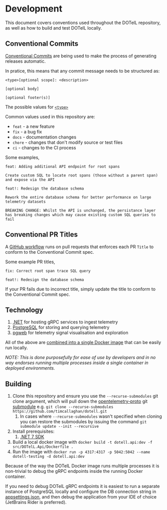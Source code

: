 # Development

This document covers conventions used throughout the DOTelL repository, as well as how to build and test DOTelL locally.

## Conventional Commits

[Conventional Commits](https://www.conventionalcommits.org/en/v1.0.0/) are being used to make the process of generating releases automatic.

In pratice, this means that any commit message needs to be structured as:

```
<type>[optional scope]: <description>

[optional body]

[optional footer(s)]
```

The possible values for [`<type>`](https://github.com/commitizen/conventional-commit-types/blob/master/index.json)

Common values used in this repository are: 

* `feat` - a new feature
* `fix` - a bug fix
* `docs` - documentation changes
* `chore` - changes that don't modify source or test files
* `ci` - changes to the CI process

Some examples,

```
feat: Adding additional API endpoint for root spans

Create custom SQL to locate root spans (those without a parent span) and expose via the API
```

```
feat!: Redesign the database schema

Rework the entire database schema for better performance on large telemetry datasets

BREAKING CHANGE: Whilst the API is unchanged, the persistance layer has breaking changes which may cause existing custom SQL queries to fail
```

## Conventional PR Titles

A [GitHub workflow](../.github/workflows/check-semantic-prs.yml) runs on pull requests that enforces each PR `Title` to conform to the Conventional Commit spec.

Some example PR titles,

```
fix: Correct root span trace SQL query
```

```
feat!: Redesign the database schema
```

If your PR fails due to incorrect title, simply update the title to conform to the Conventional Commit spec.

## Technology

1. [.NET](https://dotnet.microsoft.com/en-us/) for hosting gRPC services to ingest telemetry
2. [PostgreSQL](https://www.postgresql.org/) for storing and querying telemetry
3. [pgweb](https://github.com/sosedoff/pgweb) for telemetry signal visualisation and exploration

All of the above are [combined into a single Docker image](https://docs.docker.com/config/containers/multi-service_container/) that can be easily run locally. 

_NOTE: This is done purposefully for ease of use by developers and in no way endorses running multiple processes inside a single container in deployed environments._

## Building

1. Clone this repository and ensure you use the `--recurse-submodules` git clone argument, which will pull down the [opentelemetry-proto](https://github.com/open-telemetry/opentelemetry-proto) git [submodule](https://git-scm.com/book/en/v2/Git-Tools-Submodules) e.g. `git clone --recurse-submodules https://github.com/timcallaghan/dotell.git`
   1. In cases where `--recurse-submodules` wasn't specified when cloning you can restore the submodules by issuing the command `git submodule update --init --recursive`
2. Install prerequisites:
   1. [.NET 7 SDK](https://dotnet.microsoft.com/en-us/download/dotnet/7.0)
3. Build a local docker image with `docker build -t dotell.api:dev -f src/DOTelL.Api/Dockerfile .`
4. Run the image with `docker run -p 4317:4317 -p 5042:5042 --name dotell-testing -d dotell.api:dev`

Because of the way the DOTelL Docker image runs multiple processes it is non-trivial to debug the gRPC endpoints inside the running Docker container.

If you need to debug DOTelL gRPC endpoints it is easiest to run a separate instance of PostgreSQL locally and configure the DB connection string in [appsettings.json](src/DOTelL.Api/appsettings.json), and then debug the application from your IDE of choice (JetBrains Rider is preferred).